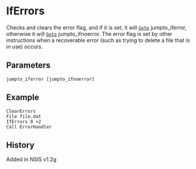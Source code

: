 # IfErrors

Checks and clears the error flag, and if it is set, it will [`Goto`][1] jumpto\_iferror, otherwise it will [`Goto`][1] jumpto\_ifnoerror. The error flag is set by other instructions when a recoverable error (such as trying to delete a file that is in use) occurs.

## Parameters

    jumpto_iferror [jumpto_ifnoerror]

## Example

    ClearErrors
    File file.dat
    IfErrors 0 +2
    Call ErrorHandler

## History

Added in NSIS v1.2g

[1]: Goto.md
